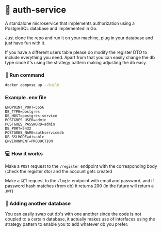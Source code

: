 # 🔐 auth-service

A standalone microservice that implements authorization using a PostgreSQL database and implemented in Go.

Just clone the repo and run it on your machine, plug in your database and just have fun with it.

If you have a different users table please do modify the register DTO to include everything you need. Apart from that you can easily change the db type since it's using the strategy pattern making adjusting the db easy.

### 🚀 Run command

```bash
docker compose up --build
```

### Example .env file

```
ENDPOINT_PORT=5656
DB_TYPE=postgres
DB_HOST=postgres-service
POSTGRES_USER=admin
POSTGRES_PASSWORD=admin
DB_PORT=5432
POSTGRES_NAME=authservicedb
DB_SSLMODE=disable
ENVIRONMENT=PRODUCTION
```

### 💻 How it works

Make a `POST` request to the `/register` endpoint with the corresponding body (check the register dto) and the account gets created

Make a `GET` request to the `/login` endpoint with email and password, and if password hash matches (from db) it returns 200 (in the future will return a `JWT`)

### 🧩 Adding another database

You can easily swap out db's with one another since the code is not coupled to a certain database, it actually makes use of interfaces using the strategy pattern to enable you to add whatever db you prefer.
